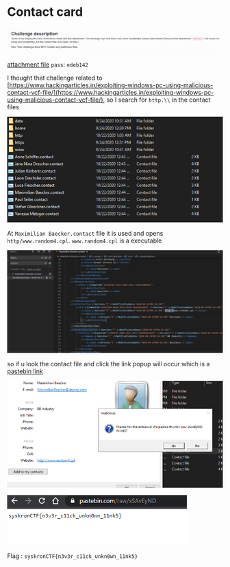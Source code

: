 # Contact card

![](../../assets/Thursday/contact-card_6.png)

[attachment file](../assets/Thursday/confidential.zip) 
`pass`: `edeb142`

I thought that challenge related to [https://www.hackingarticles.in/exploiting-windows-pc-using-malicious-contact-vcf-file/](https://www.hackingarticles.in/exploiting-windows-pc-using-malicious-contact-vcf-file/), so I search for `http.\\` in the contact files

![](../../assets/Thursday/contact-card_2.png)

At `Maximilian Baecker.contact` file it is used and opens `http/www.random4.cpl`.
`www.random4.cpl` is a executable 

![](../../assets/Thursday/contact-card_3.png)

so if u look the contact file and click the link popup will occur which is a [pastebin link](https://pastebin.com/raw/xSAvEyND)

![](../../assets/Thursday/contact-card_4.png)

![](../../assets/Thursday/contact-card_5.png)

Flag : `syskronCTF{n3v3r_c11ck_unkn0wn_11nk5}`
